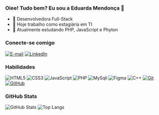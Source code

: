 ### Oiee! Tudo bem? Eu sou a Eduarda Mendonça 👋

- 🔭 Desenvolvedora Full-Stack
- 🌱 Hoje trabalho como estagiária em TI
- 👯 Atualmente estudando PHP, JavaScript e Phyton

### Conecte-se comigo
[![E-mail](https://img.shields.io/badge/-Email-000?style=for-the-badge&logo=microsoft-outlook&logoColor=E94D5F)](mailto:eduardamendonca.dev@gmail.com)
[![LinkedIn](https://img.shields.io/badge/-LinkedIn-000?style=for-the-badge&logo=linkedin&logoColor=30A3DC)](https://www.linkedin.com/in/eduarda-mendonca/)


### Habilidades
![HTML5](https://img.shields.io/badge/HTML-000?style=for-the-badge&logo=html5&logoColor=30A3DC)
![CSS3](https://img.shields.io/badge/CSS3-000?style=for-the-badge&logo=css3&logoColor=E94D5F)
![JavaScript](https://img.shields.io/badge/JavaScript-000?style=for-the-badge&logo=javascript&logoColor=30A3DC)
![PHP](https://img.shields.io/badge/PHP-000?style=for-the-badge&logo=php&logoColor=E94D5F)
![MySqli](https://img.shields.io/badge/MySQL-00000F?style=for-the-badge&logo=mysql&logoColor=30A3DC)
![Figma](https://img.shields.io/badge/Figma-000?style=for-the-badge&logo=figma&logoColor=E94D5F)
![C++](https://img.shields.io/badge/C++-000?style=for-the-badge&logo=C++&logoColor=E94D5F)
[![Git](https://img.shields.io/badge/Git-000?style=for-the-badge&logo=git&logoColor=E94D5F)](https://git-scm.com/doc) 
[![GitHub](https://img.shields.io/badge/GitHub-000?style=for-the-badge&logo=github&logoColor=30A3DC)](https://docs.github.com/)

### GitHub Stats
![GitHub Stats](https://github-readme-stats.vercel.app/api?username=eduardamendonca&theme=transparent&bg_color=000&border_color=30A3DC&show_icons=true&icon_color=30A3DC&title_color=E94D5F&text_color=FFF)
![Top Langs](https://github-readme-stats-git-masterrstaa-rickstaa.vercel.app/api/top-langs/?username=eduardamendonca&layout=compact&bg_color=000&border_color=30A3DC&title_color=E94D5F&text_color=FFF)




